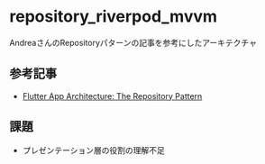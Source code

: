 # repository_riverpod_mvvm

AndreaさんのRepositoryパターンの記事を参考にしたアーキテクチャ

## 参考記事

- [Flutter App Architecture: The Repository Pattern](https://codewithandrea.com/articles/flutter-repository-pattern/)

## 課題

- プレゼンテーション層の役割の理解不足
